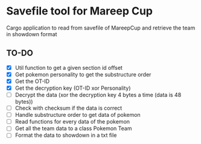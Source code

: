 # Savefile tool for Mareep Cup

Cargo application to read from savefile of MareepCup and retrieve the team in showdown format

## TO-DO
- [X] Util function to get a given section id offset
- [X] Get pokemon personality to get the substructure order
- [X] Get the OT-ID
- [X] Get the decryption key (OT-ID xor Personality)
- [ ] Decrypt the data (xor the decryption key 4 bytes a time (data is 48 bytes))
- [ ] Check with checksum if the data is correct
- [ ] Handle substructure order to get data of pokemon
- [ ] Read functions for every data of the pokemon
- [ ] Get all the team data to a class Pokemon Team
- [ ] Format the data to showdown in a txt file